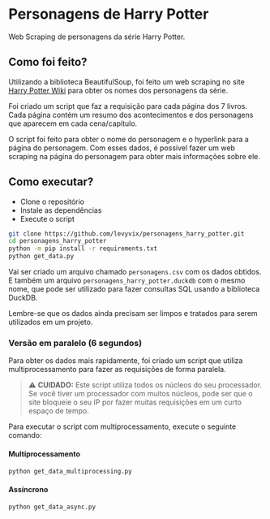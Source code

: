 # Personagens de Harry Potter

Web Scraping de personagens da série Harry Potter.

## Como foi feito?

Utilizando a biblioteca BeautifulSoup, foi feito um web scraping no site [Harry Potter Wiki](https://harrypotter.fandom.com/pt-br/wiki/P%C3%A1gina_Principal) para obter os nomes dos personagens da série.

Foi criado um script que faz a requisição para cada página dos 7 livros. Cada página contém um resumo dos acontecimentos e dos personagens que aparecem em cada cena/capítulo.

O script foi feito para obter o nome do personagem e o hyperlink para a página do personagem. Com esses dados, é possível fazer um web scraping na página do personagem para obter mais informações sobre ele.

## Como executar?

- Clone o repositório
- Instale as dependências
- Execute o script

```bash
git clone https://github.com/levyvix/personagens_harry_potter.git
cd personagens_harry_potter
python -m pip install -r requirements.txt
python get_data.py
```

Vai ser criado um arquivo chamado `personagens.csv` com os dados obtidos. E também um arquivo `personagens_harry_potter.duckdb` com o mesmo nome, que pode ser utilizado para fazer consultas SQL usando a biblioteca DuckDB.

Lembre-se que os dados ainda precisam ser limpos e tratados para serem utilizados em um projeto.

### Versão em paralelo (6 segundos)

Para obter os dados mais rapidamente, foi criado um script que utiliza multiprocessamento para fazer as requisições de forma paralela.

> ⚠️ **CUIDADO:** Este script utiliza todos os núcleos do seu processador. Se você tiver um processador com muitos núcleos, pode ser que o site bloqueie o seu IP por fazer muitas requisições em um curto espaço de tempo.

Para executar o script com multiprocessamento, execute o seguinte comando:

#### Multiprocessamento

```bash
python get_data_multiprocessing.py
```

#### Assíncrono

```bash
python get_data_async.py
```
